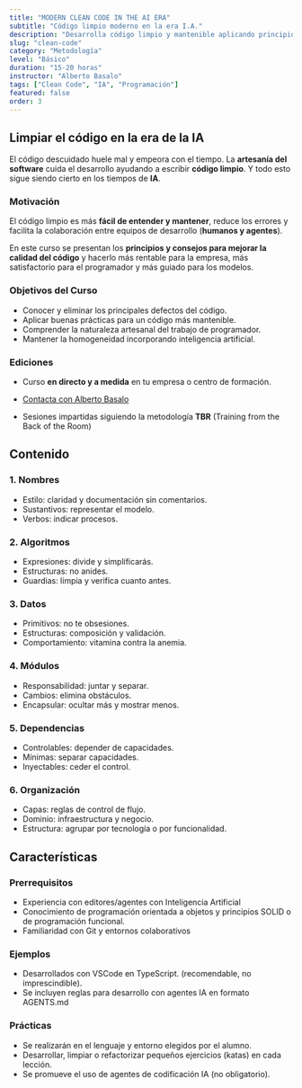 ```yaml
---
title: "MODERN CLEAN CODE IN THE AI ERA"
subtitle: "Código limpio moderno en la era I.A."
description: "Desarrolla código limpio y mantenible aplicando principios atemporales que siguen siendo válidos en la era de la IA."
slug: "clean-code"
category: "Metodología"
level: "Básico"
duration: "15-20 horas"
instructor: "Alberto Basalo"
tags: ["Clean Code", "IA", "Programación"]
featured: false
order: 3
---
```


## Limpiar el código en la era de la IA

El código descuidado huele mal y empeora con el tiempo. La **artesanía del software** cuida el desarrollo ayudando a escribir **código limpio**. Y todo esto sigue siendo cierto en los tiempos de **IA**.

### Motivación

El código limpio es más **fácil de entender y mantener**, reduce los errores y facilita la colaboración entre equipos de desarrollo (**humanos y agentes**).

En este curso se presentan los **principios y consejos para mejorar la calidad del código** y hacerlo más rentable para la empresa, más satisfactorio para el programador y más guiado para los modelos.


### Objetivos del Curso

- Conocer y eliminar los principales defectos del código.
- Aplicar buenas prácticas para un código más mantenible.
- Comprender la naturaleza artesanal del trabajo de programador.
- Mantener la homogeneidad incorporando inteligencia artificial.

### Ediciones

- Curso **en directo y a medida** en tu empresa o centro de formación. 

- [Contacta con Alberto Basalo](https://www.linkedin.com/in/albertobasalo/)

- Sesiones impartidas siguiendo la metodología **TBR** (Training from the Back of the Room)

## Contenido

### 1. Nombres
- Estilo: claridad y documentación sin comentarios.
- Sustantivos: representar el modelo.
- Verbos: indicar procesos.

### 2. Algoritmos
- Expresiones: divide y simplificarás.
- Estructuras: no anides.
- Guardias: limpia y verifica cuanto antes.

### 3. Datos
- Primitivos: no te obsesiones.
- Estructuras: composición y validación.
- Comportamiento: vitamina contra la anemia.

### 4. Módulos
- Responsabilidad: juntar y separar.
- Cambios: elimina obstáculos.
- Encapsular: ocultar más y mostrar menos.

### 5. Dependencias
- Controlables: depender de capacidades. 
- Mínimas: separar capacidades.
- Inyectables: ceder el control.

### 6. Organización
- Capas: reglas de control de flujo.
- Dominio: infraestructura y negocio.
- Estructura: agrupar por tecnología o por funcionalidad.

## Características

### Prerrequisitos

- Experiencia con editores/agentes con Inteligencia Artificial
- Conocimiento de programación orientada a objetos y principios SOLID o de programación funcional.
- Familiaridad con Git y entornos colaborativos

### Ejemplos

- Desarrollados con VSCode en TypeScript. (recomendable, no imprescindible).
- Se incluyen reglas para desarrollo con agentes IA en formato AGENTS.md

### Prácticas

- Se realizarán en el lenguaje y entorno elegidos por el alumno.
- Desarrollar, limpiar o refactorizar pequeños ejercicios (katas) en cada lección.
- Se promueve el uso de agentes de codificación IA (no obligatorio).

